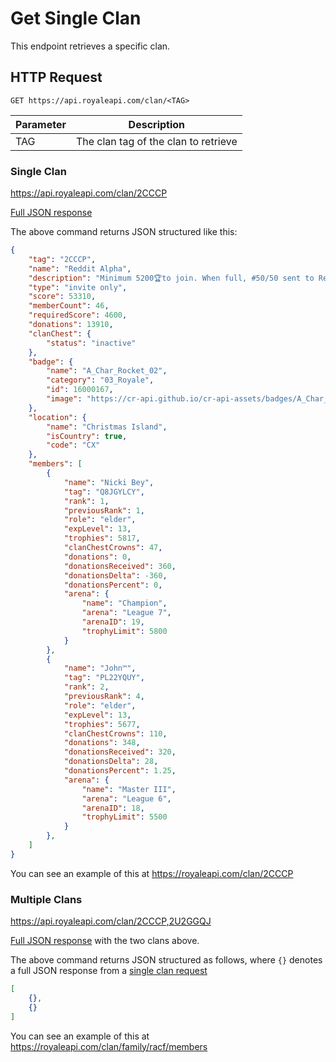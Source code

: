 # Get Single Clan

This endpoint retrieves a specific clan.

## HTTP Request

`GET https://api.royaleapi.com/clan/<TAG>`

Parameter | Description
--- | ---
TAG | The clan tag of the clan to retrieve

### Single Clan

https://api.royaleapi.com/clan/2CCCP

<a href="/json/clan_2CCCP.json">Full JSON response</a>

The above command returns JSON structured like this:

```json
{
    "tag": "2CCCP",
    "name": "Reddit Alpha",
    "description": "Minimum 5200🏆to join. When full, #50/50 sent to Reddit Bravo #2U2GGQJ 🚀https://discord.gg/RACF 🚀https://twitch.tv/woody",
    "type": "invite only",
    "score": 53310,
    "memberCount": 46,
    "requiredScore": 4600,
    "donations": 13910,
    "clanChest": {
        "status": "inactive"
    },
    "badge": {
        "name": "A_Char_Rocket_02",
        "category": "03_Royale",
        "id": 16000167,
        "image": "https://cr-api.github.io/cr-api-assets/badges/A_Char_Rocket_02.png"
    },
    "location": {
        "name": "Christmas Island",
        "isCountry": true,
        "code": "CX"
    },
    "members": [
        {
            "name": "Nicki Bey",
            "tag": "Q8JGYLCY",
            "rank": 1,
            "previousRank": 1,
            "role": "elder",
            "expLevel": 13,
            "trophies": 5817,
            "clanChestCrowns": 47,
            "donations": 0,
            "donationsReceived": 360,
            "donationsDelta": -360,
            "donationsPercent": 0,
            "arena": {
                "name": "Champion",
                "arena": "League 7",
                "arenaID": 19,
                "trophyLimit": 5800
            }
        },
        {
            "name": "John™",
            "tag": "PL22YQUY",
            "rank": 2,
            "previousRank": 4,
            "role": "elder",
            "expLevel": 13,
            "trophies": 5677,
            "clanChestCrowns": 110,
            "donations": 348,
            "donationsReceived": 320,
            "donationsDelta": 28,
            "donationsPercent": 1.25,
            "arena": {
                "name": "Master III",
                "arena": "League 6",
                "arenaID": 18,
                "trophyLimit": 5500
            }
        },
    ]
}
```

You can see an example of this at https://royaleapi.com/clan/2CCCP

### Multiple Clans

https://api.royaleapi.com/clan/2CCCP,2U2GGQJ

<a href="/json/clan_2CCCP,2U2GGQJ.json">Full JSON response</a> with the two clans above.

The above command returns JSON structured as follows, where `{}` denotes a full JSON response from a [single clan request](/clans/single_clan)

```json
[
    {},
    {}
]
```

You can see an example of this at https://royaleapi.com/clan/family/racf/members
